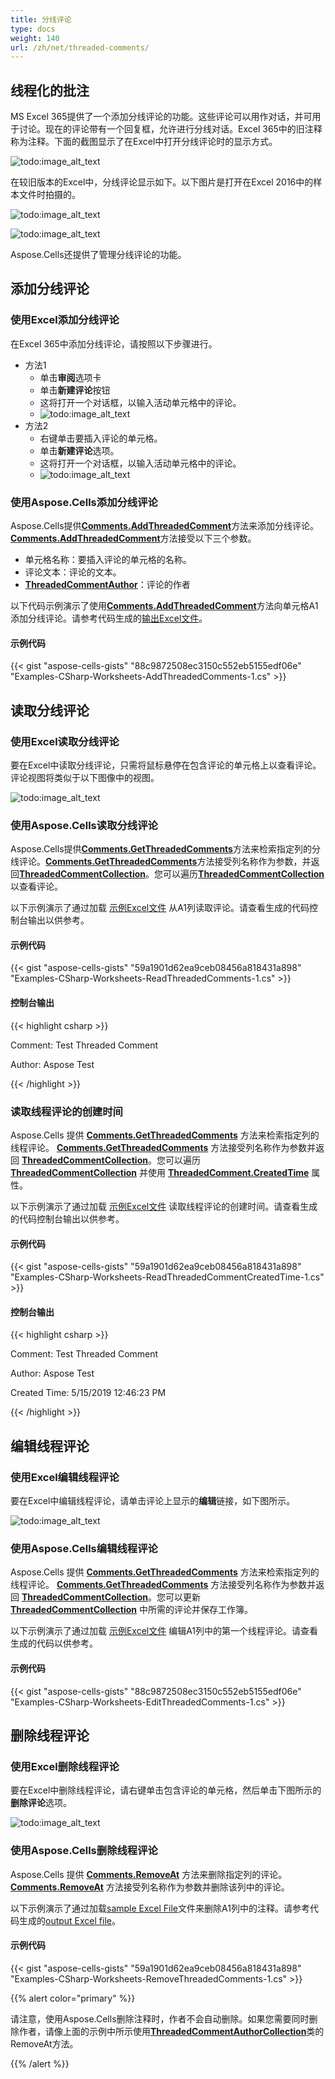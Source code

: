```yaml
---
title: 分线评论
type: docs
weight: 140
url: /zh/net/threaded-comments/
---
```


## **线程化的批注**

MS Excel 365提供了一个添加分线评论的功能。这些评论可以用作对话，并可用于讨论。现在的评论带有一个回复框，允许进行分线对话。Excel 365中的旧注释称为注释。下面的截图显示了在Excel中打开分线评论时的显示方式。

![todo:image_alt_text](threaded-comments_1.jpg)

在较旧版本的Excel中，分线评论显示如下。以下图片是打开在Excel 2016中的样本文件时拍摄的。

![todo:image_alt_text](threaded-comments_2.jpg)

![todo:image_alt_text](threaded-comments_3.jpg)

Aspose.Cells还提供了管理分线评论的功能。

## **添加分线评论**

### **使用Excel添加分线评论**

在Excel 365中添加分线评论，请按照以下步骤进行。

- 方法1
  - 单击**审阅**选项卡
  - 单击**新建评论**按钮
  - 这将打开一个对话框，以输入活动单元格中的评论。
  - ![todo:image_alt_text](threaded-comments_4.jpg)
- 方法2
  - 右键单击要插入评论的单元格。
  - 单击**新建评论**选项。
  - 这将打开一个对话框，以输入活动单元格中的评论。
  - ![todo:image_alt_text](threaded-comments_5)

### **使用Aspose.Cells添加分线评论**

Aspose.Cells提供[**Comments.AddThreadedComment**](https://reference.aspose.com/cells/net/aspose.cells.commentcollection/addthreadedcomment/methods/1)方法来添加分线评论。[**Comments.AddThreadedComment**](https://reference.aspose.com/cells/net/aspose.cells.commentcollection/addthreadedcomment/methods/1)方法接受以下三个参数。

- 单元格名称：要插入评论的单元格的名称。
- 评论文本：评论的文本。
- [**ThreadedCommentAuthor**](https://reference.aspose.com/cells/net/aspose.cells/threadedcommentauthor)：评论的作者

以下代码示例演示了使用[**Comments.AddThreadedComment**](https://reference.aspose.com/cells/net/aspose.cells.commentcollection/addthreadedcomment/methods/1)方法向单元格A1添加分线评论。请参考代码生成的[输出Excel文件](89849859.xlsx)。

#### **示例代码**

{{< gist "aspose-cells-gists" "88c9872508ec3150c552eb5155edf06e" "Examples-CSharp-Worksheets-AddThreadedComments-1.cs" >}}

## **读取分线评论**

### **使用Excel读取分线评论**

要在Excel中读取分线评论，只需将鼠标悬停在包含评论的单元格上以查看评论。评论视图将类似于以下图像中的视图。

![todo:image_alt_text](threaded-comments_1.jpg)

### **使用Aspose.Cells读取分线评论**

Aspose.Cells提供[**Comments.GetThreadedComments**](https://reference.aspose.com/cells/net/aspose.cells.commentcollection/getthreadedcomments/methods/1)方法来检索指定列的分线评论。[**Comments.GetThreadedComments**](https://reference.aspose.com/cells/net/aspose.cells.commentcollection/getthreadedcomments/methods/1)方法接受列名称作为参数，并返回[**ThreadedCommentCollection**](https://reference.aspose.com/cells/net/aspose.cells/threadedcommentcollection)。您可以遍历[**ThreadedCommentCollection**](https://reference.aspose.com/cells/net/aspose.cells/threadedcommentcollection)以查看评论。

以下示例演示了通过加载 [示例Excel文件](89849861.xlsx) 从A1列读取评论。请查看生成的代码控制台输出以供参考。

#### **示例代码**

{{< gist "aspose-cells-gists" "59a1901d62ea9ceb08456a818431a898" "Examples-CSharp-Worksheets-ReadThreadedComments-1.cs" >}}

#### **控制台输出**

{{< highlight csharp >}}

Comment: Test Threaded Comment

Author: Aspose Test

{{< /highlight >}}

### **读取线程评论的创建时间**

Aspose.Cells 提供 [**Comments.GetThreadedComments**](https://reference.aspose.com/cells/net/aspose.cells.commentcollection/getthreadedcomments/methods/1) 方法来检索指定列的线程评论。 [**Comments.GetThreadedComments**](https://reference.aspose.com/cells/net/aspose.cells.commentcollection/getthreadedcomments/methods/1) 方法接受列名称作为参数并返回 [**ThreadedCommentCollection**](https://reference.aspose.com/cells/net/aspose.cells/threadedcommentcollection)。您可以遍历 [**ThreadedCommentCollection**](https://reference.aspose.com/cells/net/aspose.cells/threadedcommentcollection) 并使用 [**ThreadedComment.CreatedTime**](https://reference.aspose.com/cells/net/aspose.cells/threadedcomment/properties/createdtime) 属性。

以下示例演示了通过加载 [示例Excel文件](89849861.xlsx) 读取线程评论的创建时间。请查看生成的代码控制台输出以供参考。

#### **示例代码**

{{< gist "aspose-cells-gists" "59a1901d62ea9ceb08456a818431a898" "Examples-CSharp-Worksheets-ReadThreadedCommentCreatedTime-1.cs" >}}

#### **控制台输出**

{{< highlight csharp >}}

Comment: Test Threaded Comment

Author: Aspose Test

Created Time: 5/15/2019 12:46:23 PM

{{< /highlight >}}

## **编辑线程评论**

### **使用Excel编辑线程评论**

要在Excel中编辑线程评论，请单击评论上显示的**编辑**链接，如下图所示。

![todo:image_alt_text](threaded-comments_7.jpg)

### **使用Aspose.Cells编辑线程评论**

Aspose.Cells 提供 [**Comments.GetThreadedComments**](https://reference.aspose.com/cells/net/aspose.cells.commentcollection/getthreadedcomments/methods/1) 方法来检索指定列的线程评论。 [**Comments.GetThreadedComments**](https://reference.aspose.com/cells/net/aspose.cells.commentcollection/getthreadedcomments/methods/1) 方法接受列名称作为参数并返回 [**ThreadedCommentCollection**](https://reference.aspose.com/cells/net/aspose.cells/threadedcommentcollection)。您可以更新 [**ThreadedCommentCollection**](https://reference.aspose.com/cells/net/aspose.cells/threadedcommentcollection) 中所需的评论并保存工作簿。

以下示例演示了通过加载 [示例Excel文件](89849861.xlsx) 编辑A1列中的第一个线程评论。请查看生成的代码以供参考。

#### **示例代码**

{{< gist "aspose-cells-gists" "88c9872508ec3150c552eb5155edf06e" "Examples-CSharp-Worksheets-EditThreadedComments-1.cs" >}}

## **删除线程评论**

### **使用Excel删除线程评论**

要在Excel中删除线程评论，请右键单击包含评论的单元格，然后单击下图所示的**删除评论**选项。

![todo:image_alt_text](threaded-comments_8.jpg)

### **使用Aspose.Cells删除线程评论**

Aspose.Cells 提供 [**Comments.RemoveAt**](https://reference.aspose.com/cells/net/aspose.cells/commentcollection/methods/removeat/index) 方法来删除指定列的评论。 [**Comments.RemoveAt**](https://reference.aspose.com/cells/net/aspose.cells/commentcollection/methods/removeat/index) 方法接受列名称作为参数并删除该列中的评论。

以下示例演示了通过加载[sample Excel File](89849861.xlsx)文件来删除A1列中的注释。请参考代码生成的[output Excel file](89849864.xlsx)。

#### **示例代码**

{{< gist "aspose-cells-gists" "59a1901d62ea9ceb08456a818431a898" "Examples-CSharp-Worksheets-RemoveThreadedComments-1.cs" >}}

{{% alert color="primary" %}}

请注意，使用Aspose.Cells删除注释时，作者不会自动删除。如果您需要同时删除作者，请像上面的示例中所示使用[**ThreadedCommentAuthorCollection**](https://reference.aspose.com/cells/net/aspose.cells/threadedcommentauthorcollection)类的RemoveAt方法。

{{% /alert %}}

